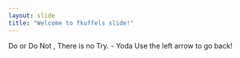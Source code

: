 ```yaml
---
layout: slide
title: "Welcome to fkuffels slide!"
---
```

Do or Do Not , There is no Try. - Yoda
Use the left arrow to go back!
